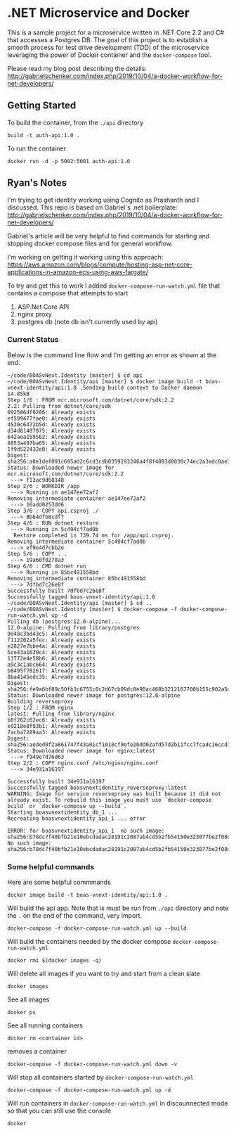 # .NET Microservice and Docker

This is a sample project for a microservice written in .NET Core 2.2 and C# that accesses a Postgres DB. The goal of this project is to establish a smooth process for test drive development (TDD) of the microservice leveraging the power of Docker container and the `docker-compose` tool.

Please read my blog post describing the details: http://gabrielschenker.com/index.php/2019/10/04/a-docker-workflow-for-net-developers/

## Getting Started
To build the container, from the `./api` directory

`build -t auth-api:1.0 .`


To run the container

`docker run -d -p 5002:5001 auth-api:1.0`

## Ryan's Notes
I'm trying to get identity working using Cognito as Prashanth and I discussed. This repo is based on Gabriel`s .net boilerplate: http://gabrielschenker.com/index.php/2019/10/04/a-docker-workflow-for-net-developers/

Gabriel's article will be very helpful to find commands for starting and stopping docker compose files and for general workflow.

I'm working on getting it working using this approach: https://aws.amazon.com/blogs/compute/hosting-asp-net-core-applications-in-amazon-ecs-using-aws-fargate/

To try and get this to work I added `docker-compose-run-watch.yml` file that contains a compose that attempts to start

1. ASP.Net Core API
2. nginx proxy
3. postgres db (note db isn't currently used by api)

### Current Status ###
Below is the command line flow and I'm getting an error as shown at the end.

```
~/code/BOASvNext.Identity [master] $ cd api
~/code/BOASvNext.Identity/api [master] $ docker image build -t boas-vnext-identity/api:1.0 .Sending build context to Docker daemon  14.85kB
Step 1/6 : FROM mcr.microsoft.com/dotnet/core/sdk:2.2
2.2: Pulling from dotnet/core/sdk
092586df9206: Already exists 
ef599477fae0: Already exists 
4530c6472b5d: Already exists 
d34d61487075: Already exists 
642aea159562: Already exists 
8853a497ba65: Already exists 
1f9d522432e0: Already exists 
Digest: sha256:a0e1def091c695ad2c6cd3cdb0359193246a4f8f4093d0030c74ec2a3edc0ae3
Status: Downloaded newer image for mcr.microsoft.com/dotnet/core/sdk:2.2
 ---> f13ac9d68148
Step 2/6 : WORKDIR /app
 ---> Running in ae147ee72af2
Removing intermediate container ae147ee72af2
 ---> 16add0253dd6
Step 3/6 : COPY api.csproj ./
 ---> 8b64dfb8cdf7
Step 4/6 : RUN dotnet restore
 ---> Running in 5c494cf7ad0b
  Restore completed in 739.74 ms for /app/api.csproj.
Removing intermediate container 5c494cf7ad0b
 ---> ef9e4d7cbb2e
Step 5/6 : COPY . .
 ---> 19a60f0278a3
Step 6/6 : CMD dotnet run
 ---> Running in 85bc491558bd
Removing intermediate container 85bc491558bd
 ---> 7dfbd7c26e8f
Successfully built 7dfbd7c26e8f
Successfully tagged boas-vnext-identity/api:1.0
~/code/BOASvNext.Identity/api [master] $ cd ..
~/code/BOASvNext.Identity [master] $ docker-compose -f docker-compose-run-watch.yml up -d
Pulling db (postgres:12.0-alpine)...
12.0-alpine: Pulling from library/postgres
9d48c3bd43c5: Already exists
f112202a5fec: Already exists
e2827e7bbe4a: Already exists
5ce43a1630c4: Already exists
13772e4e58b6: Already exists
a9c3c1abc664: Already exists
b8495f782617: Already exists
8ba4145edc35: Already exists
Digest: sha256:fe9a6bf89c50fb3c6755c0c2d67cb09dc8e90ac468b3212167700b155c902a5d
Status: Downloaded newer image for postgres:12.0-alpine
Building reverseproxy
Step 1/2 : FROM nginx
latest: Pulling from library/nginx
b8f262c62ec6: Already exists
e9218e8f93b1: Already exists
7acba7289aa3: Already exists
Digest: sha256:aeded0f2a861747f43a01cf1018cf9efe2bdd02afd57d2b11fcc7fcadc16ccd1
Status: Downloaded newer image for nginx:latest
 ---> f949e7d76d63
Step 2/2 : COPY nginx.conf /etc/nginx/nginx.conf
 ---> 34e931a16197

Successfully built 34e931a16197
Successfully tagged boasvnextidentity_reverseproxy:latest
WARNING: Image for service reverseproxy was built because it did not already exist. To rebuild this image you must use `docker-compose build` or `docker-compose up --build`.
Starting boasvnextidentity_db_1 ... 
Recreating boasvnextidentity_api_1 ... error

ERROR: for boasvnextidentity_api_1  no such image: sha256:b78dc7f40bfb21e10ebcdadac28191c2087ab4cd5b2fb54150e323077be2f08d: No such image: sha256:b78dc7f40bfb21e10ebcdadac28191c2087ab4cd5b2fb54150e323077be2f08d
```

### Some helpful commands
Here are some helpful commmands

`docker image build -t boas-vnext-identity/api:1.0 .`

Will build the api app. Note that is must be run from `./api` directory and note the `.` on the end of the command, very import.

`docker-compose -f docker-compose-run-watch.yml up --build`

Will build the containers needed by the docker compose `docker-compose-run-watch.yml`

`docker rmi $(docker images -q)`

Will delete all images if you want to try and start from a clean slate

`docker images`

See all images

`docker ps`

See all running containers

`docker rm <container id>`

removes a container

`docker-compose -f docker-compose-run-watch.yml down -v`

Will stop all containers started by `docker-compose-run-watch.yml`

`docker-compose -f docker-compose-run-watch.yml up -d`

Will run containers in `docker-compose-run-watch.yml` in discounnected mode so that you can still use the console

`docker `

